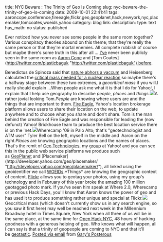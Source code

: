 title: NYC Beware : The Trinity of Geo Is Coming
slug: nyc-beware-the-trinity-of-geo-is-coming
date: 2009-10-01 22:41:41
tags: aaroncope,conference,fireeagle,flickr,geo,geoplanet,hack,newyork,nyc,placemaker,tomcoates,woeids,yahoo
category: blog
link: 
description: 
type: text
has_math: no
status: published

Ever noticed how you never see some people in the same room together? Various conspiracy theories abound on this theme; that they're really the same person or that they're mortal enemies. All complete rubbish of course but maybe there's some truth in this after all ... [I've](http://twitter.com/vicchi "http://twitter.com/vicchi") never been publicly seen in the same room as [Aaron Cope](http://twitter.com/straup "http://twitter.com/straup") and [Tom Coates](http://twitter.com/plasticbaguk "http://twitter.com/plasticbaguk") before.

<!-- TEASER_END -->

Benedictus de Spinoza said that [nature abhors a vaccum](http://en.wikiquote.org/wiki/Baruch_Spinoza "http://en.wikiquote.org/wiki/Baruch_Spinoza") and Heisenberg calculated the [critical mass needed for a nuclear reaction](http://www.sciencedirect.com/science?_ob=ArticleURL&_udi=B6TJ4-3YBBH8V-K&_user=10&_rdoc=1&_fmt=&_orig=search&_sort=d&_docanchor=&view=c&_searchStrId=1031610245&_rerunOrigin=google&_acct=C000050221&_version=1&_urlVersion=0&_userid=10&md5=6615dbb5d5743daef31b60594857495c "http://www.sciencedirect.com/science?_ob=ArticleURL&_udi=B6TJ4-3YBBH8V-K&_user=10&_rdoc=1&_fmt=&_orig=search&_sort=d&_docanchor=&view=c&_searchStrId=1031610245&_rerunOrigin=google&_acct=C000050221&_version=1&_urlVersion=0&_userid=10&md5=6615dbb5d5743daef31b60594857495c") so maybe there's a halfway stage between these two extremes, a *geocritical mass* if you will.I really should explain ...When people ask me what it is that I do for Yahoo!, I explain that I help use geography to describe *people*, *places* and *things*.[![](http://farm4.static.flickr.com/3142/2939984506_51856ccea3.jpg)](http://www.flickr.com/photos/joi/2939984506/ "http://www.flickr.com/photos/joi/2939984506/")A rather jovial looking Tom.*People* are knowing where users are and the things that are important to them. [Fire Eagle](http://fireeagle.yahoo.net/ "http://fireeagle.yahoo.net/"), Yahoo's location brokerage platform allows users to share their location on the web, to update anywhere and to choose what you share and don't share. Tom is the man behind the creation of Fire Eagle and was responsible for leading the (now defunct) Yahoo! Brickhouse team to produce the best location service there is on the 'net.[![](http://farm4.static.flickr.com/3388/3554626421_304e7eeaeb.jpg)](http://www.flickr.com/photos/vicchi/3554626421/in/set-72157618559477609/ "http://www.flickr.com/photos/vicchi/3554626421/in/set-72157618559477609/")Wherecamp '09 in Palo Alto; that's "geotechnologist and ATM user" Tyler Bell on the left, myself in the middle and  Aaron on the right.*Places* are knowing geographic locations and the names of places. That's the remit of [Geo Technologies](http://twitter.com/yahoogeo "http://twitter.com/yahoogeo"), my [group](http://www.ygeoblog.com/ "http://www.ygeoblog.com/") at Yahoo! and you can see this in the public web service platforms we produce such as [GeoPlanet](http://developer.yahoo.com/geo/geoplanet/ "http://developer.yahoo.com/geo/geoplanet/") and [Placemaker](http://developer.yahoo.com/geo/placemaker/ "http://developer.yahoo.com/geo/placemaker/"), all linked using the geoidentifier we call [WOEIDs](http://developer.yahoo.com/geo/geoplanet/guide/concepts.html "http://developer.yahoo.com/geo/geoplanet/guide/concepts.html").*Things* are knowing the geographic context of content. [Flickr](http://www.flickr.com/ "http://www.flickr.com/") allows you to geotag your photos, using my group's technology and in February of this year broke the amazing 100 million geotagged photo mark. If you've seen him speak at Where 2.0, Wherecamp or previous Hack Days, you'll know that Aaron knows the power of geo and has used it to produce something rather unique and special at Flickr.![](http://posterous.com/getfile/files.posterous.com/vicchi/DwWwyr2KgbvdRjwdCqVA0XSuOLXYMus5viXvzHrMyRt9f4XDadFRzu8rCk8R/ohdnyclogo_verysml.png) Geocritical mass (which doesn't currently show us in any search engine, so you saw it first here) may well be reached next week in the Millennium Broadway hotel in Times Square, New York when all three of us will be in the same place, at the same time for [Open Hack NYC](http://openhacknyc.pbworks.com/ "http://openhacknyc.pbworks.com/"), 48 hours of hacking goodness with a generous helping of geo. Who knows what will happen, all I can say is that a trinity of geopeople are coming to NYC and that it'll be [geotastic](http://www.garygale.com/ "http://www.garygale.com/").  [Posted via email](http://posterous.com "http://posterous.com") from [Gary's Posterous](http://vicchi.posterous.com/nyc-beware-the-trinity-of-geo-is-coming "http://vicchi.posterous.com/nyc-beware-the-trinity-of-geo-is-coming") 

 

